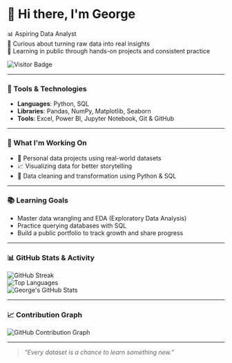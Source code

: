 # 👋 Hi there, I'm George

📊 Aspiring Data Analyst  
🧠 Curious about turning raw data into real insights  
🚀 Learning in public through hands-on projects and consistent practice

![Visitor Badge](https://komarev.com/ghpvc/?username=georgexlabs&style=flat-square)

---

### 🧰 Tools & Technologies
- **Languages**: Python, SQL
- **Libraries**: Pandas, NumPy, Matplotlib, Seaborn
- **Tools**: Excel, Power BI, Jupyter Notebook, Git & GitHub

---

### 📌 What I'm Working On
- 📂 Personal data projects using real-world datasets  
- 📈 Visualizing data for better storytelling  
- 🧹 Data cleaning and transformation using Python & SQL

---

### 📚 Learning Goals
- Master data wrangling and EDA (Exploratory Data Analysis)  
- Practice querying databases with SQL  
- Build a public portfolio to track growth and share progress  

---

### 📊 GitHub Stats & Activity

![GitHub Streak](https://streak-stats.demolab.com?user=georgexlabs&theme=default)  
![Top Languages](https://github-readme-stats.vercel.app/api/top-langs/?username=georgexlabs&layout=compact)  
![George's GitHub Stats](https://github-readme-stats.vercel.app/api?username=georgexlabs&show_icons=true&hide=issues&count_private=true)


---

### 📈 Contribution Graph

![GitHub Contribution Graph](https://github-readme-activity-graph.vercel.app/graph?username=georgexlabs&theme=github)

---

> _“Every dataset is a chance to learn something new.”_
